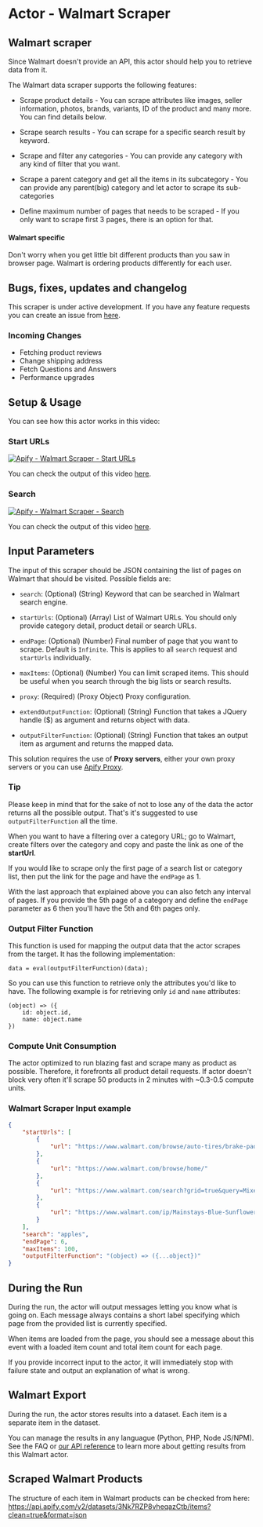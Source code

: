 # Actor - Walmart Scraper

## Walmart scraper

Since Walmart doesn't provide an API, this actor should help you to retrieve data from it.

The Walmart data scraper supports the following features:

-   Scrape product details - You can scrape attributes like images, seller information, photos, brands, variants, ID of the product and many more. You can find details below.

-   Scrape search results - You can scrape for a specific search result by keyword.

-   Scrape and filter any categories - You can provide any category with any kind of filter that you want.

-   Scrape a parent category and get all the items in its subcategory - You can provide any parent(big) category and let actor to scrape its sub-categories

-   Define maximum number of pages that needs to be scraped - If you only want to scrape first 3 pages, there is an option for that.

#### Walmart specific

Don't worry when you get little bit different products than you saw in browser page. Walmart is ordering products differently for each user.

## Bugs, fixes, updates and changelog

This scraper is under active development. If you have any feature requests you can create an issue from [here](https://github.com/epctex/walmart-scraper/issues).

### Incoming Changes

-   Fetching product reviews
-   Change shipping address
-   Fetch Questions and Answers
-   Performance upgrades

## Setup & Usage

You can see how this actor works in this video:

### Start URLs

[![Apify - Walmart Scraper - Start URLs](https://img.youtube.com/vi/F6vEx29zPsI/0.jpg)](https://www.youtube.com/watch?v=F6vEx29zPsI)

You can check the output of this video [here](https://api.apify.com/v2/datasets/7L16ONL5ezWnZntlB/items?clean=true&format=json).

### Search

[![Apify - Walmart Scraper - Search](https://img.youtube.com/vi/Qnz6CNdJP1c/0.jpg)](https://www.youtube.com/watch?v=Qnz6CNdJP1c)

You can check the output of this video [here](https://api.apify.com/v2/datasets/5zXILe6UpYc0GdCSB/items?clean=true&format=json).

## Input Parameters

The input of this scraper should be JSON containing the list of pages on Walmart that should be visited. Possible fields are:

- `search`: (Optional) (String) Keyword that can be searched in Walmart search engine.

- `startUrls`: (Optional) (Array) List of Walmart URLs. You should only provide category detail, product detail or search URLs.

- `endPage`: (Optional) (Number) Final number of page that you want to scrape. Default is `Infinite`. This is applies to all `search` request and `startUrls` individually.

- `maxItems`: (Optional) (Number) You can limit scraped items. This should be useful when you search through the big lists or search results.

- `proxy`: (Required) (Proxy Object) Proxy configuration.

- `extendOutputFunction`: (Optional) (String) Function that takes a JQuery handle ($) as argument and returns object with data.

- `outputFilterFunction`: (Optional) (String) Function that takes an output item as argument and returns the mapped data.

This solution requires the use of **Proxy servers**, either your own proxy servers or you can use <a href="https://www.apify.com/docs/proxy">Apify Proxy</a>.

### Tip

Please keep in mind that for the sake of not to lose any of the data the actor returns all the possible output. That's it's suggested to use `outputFilterFunction` all the time.

When you want to have a filtering over a category URL; go to Walmart, create filters over the category and copy and paste the link as one of the **startUrl**.

If you would like to scrape only the first page of a search list or category list, then put the link for the page and have the `endPage` as 1.

With the last approach that explained above you can also fetch any interval of pages. If you provide the 5th page of a category and define the `endPage` parameter as 6 then you'll have the 5th and 6th pages only.


### Output Filter Function
This function is used for mapping the output data that the actor scrapes from the target. It has the following implementation:

```
data = eval(outputFilterFunction)(data);
```

So you can use this function to retrieve only the attributes you'd like to have. The following example is for retrieving only `id` and `name` attributes:

```
(object) => ({
    id: object.id,
    name: object.name
})
```

### Compute Unit Consumption

The actor optimized to run blazing fast and scrape many as product as possible. Therefore, it forefronts all product detail requests. If actor doesn't block very often it'll scrape 50 products in 2 minutes with ~0.3-0.5 compute units.

### Walmart Scraper Input example

```json
{
    "startUrls": [
        {
            "url": "https://www.walmart.com/browse/auto-tires/brake-pads/91083_1074765_9038935_4582920"
        },
        {
            "url": "https://www.walmart.com/browse/home/"
        },
        {
            "url": "https://www.walmart.com/search?grid=true&query=Mixed+Bouquets"
        },
        {
            "url": "https://www.walmart.com/ip/Mainstays-Blue-Sunflower-Mix-Bouquet/155345382"
        }
    ],
    "search": "apples",
    "endPage": 6,
    "maxItems": 100,
    "outputFilterFunction": "(object) => ({...object})"
}
```

## During the Run

During the run, the actor will output messages letting you know what is going on. Each message always contains a short label specifying which page from the provided list is currently specified.

When items are loaded from the page, you should see a message about this event with a loaded item count and total item count for each page.

If you provide incorrect input to the actor, it will immediately stop with failure state and output an explanation of what is wrong.

## Walmart Export

During the run, the actor stores results into a dataset. Each item is a separate item in the dataset.

You can manage the results in any languague (Python, PHP, Node JS/NPM). See the FAQ or <a href="https://www.apify.com/docs/api" target="blank">our API reference</a> to learn more about getting results from this Walmart actor.

## Scraped Walmart Products

The structure of each item in Walmart products can be checked from here: https://api.apify.com/v2/datasets/3Nk7RZP8vheqazCtb/items?clean=true&format=json
